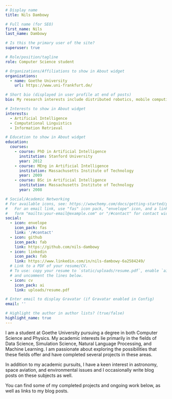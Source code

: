 ```yaml
---
# Display name
title: Nils Dambowy

# Full name (for SEO)
first_name: Nils
last_name: Dambowy

# Is this the primary user of the site?
superuser: true

# Role/position/tagline
role: Computer Science student

# Organizations/Affiliations to show in About widget
organizations:
  - name: Goethe University
    url: https://www.uni-frankfurt.de/

# Short bio (displayed in user profile at end of posts)
bio: My research interests include distributed robotics, mobile computing and programmable matter.

# Interests to show in About widget
interests:
  - Artificial Intelligence
  - Computational Linguistics
  - Information Retrieval

# Education to show in About widget
education:
  courses:
    - course: PhD in Artificial Intelligence
      institution: Stanford University
      year: 2012
    - course: MEng in Artificial Intelligence
      institution: Massachusetts Institute of Technology
      year: 2009
    - course: BSc in Artificial Intelligence
      institution: Massachusetts Institute of Technology
      year: 2008

# Social/Academic Networking
# For available icons, see: https://wowchemy.com/docs/getting-started/page-builder/#icons
#   For an email link, use "fas" icon pack, "envelope" icon, and a link in the
#   form "mailto:your-email@example.com" or "/#contact" for contact widget.
social:
  - icon: envelope
    icon_pack: fas
    link: '/#contact'
  - icon: github
    icon_pack: fab
    link: https://github.com/nils-dambowy
  - icon: linkedin
    icon_pack: fab
    link: https://www.linkedin.com/in/nils-dambowy-6a2584249/
  # Link to a PDF of your resume/CV.
  # To use: copy your resume to `static/uploads/resume.pdf`, enable `ai` icons in `params.yaml`,
  # and uncomment the lines below.
  - icon: cv
    icon_pack: ai
    link: uploads/resume.pdf

# Enter email to display Gravatar (if Gravatar enabled in Config)
email: ''

# Highlight the author in author lists? (true/false)
highlight_name: true
---
```

I am a student at Goethe University pursuing a degree in both Computer Science and Physics. My academic interests lie primarily in the fields of Data Science, Simulation Science, Natural Language Processing, and Machine Learning. I am passionate about exploring the possibilities that these fields offer and have completed several projects in these areas.

In addition to my academic pursuits, I have a keen interest in astronomy, space aviation, and environmental issues and I occasionally write blog posts on these subjects as well.

You can find some of my completed projects and ongoing work below, as well as links to my blog posts.